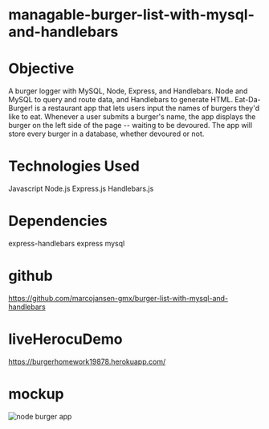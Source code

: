# managable-burger-list-with-mysql-and-handlebars

# Objective
A burger logger with MySQL, Node, Express, and Handlebars. Node and MySQL to query and route data, and Handlebars to generate HTML. Eat-Da-Burger! is a restaurant app that lets users input the names of burgers they'd like to eat. Whenever a user submits a burger's name, the app displays the burger on the left side of the page -- waiting to be devoured. The app will store every burger in a database, whether devoured or not.

# Technologies Used
Javascript
Node.js
Express.js
Handlebars.js

# Dependencies
express-handlebars
express
mysql

# github

https://github.com/marcojansen-gmx/burger-list-with-mysql-and-handlebars
# liveHerocuDemo

https://burgerhomework19878.herokuapp.com/

# mockup

![node burger app](https://github.com/marcojansen-gmx/burger-list-with-mysql-and-handlebars/blob/main/assets/burger.png?raw=true)